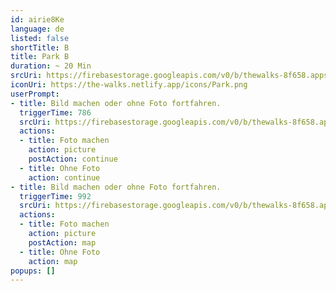 ```yaml
---
id: airie8Ke
language: de
listed: false
shortTitle: B
title: Park B
duration: ~ 20 Min
srcUri: https://firebasestorage.googleapis.com/v0/b/thewalks-8f658.appspot.com/o/mp3%2Fv0%2Fde_ahvo7Cee%2Fde_airie8Ke.mp3?alt=media&token=0b37828b-100c-41a2-b481-32ccc47b664d
iconUri: https://the-walks.netlify.app/icons/Park.png
userPrompt:
- title: Bild machen oder ohne Foto fortfahren.
  triggerTime: 786
  srcUri: https://firebasestorage.googleapis.com/v0/b/thewalks-8f658.appspot.com/o/mp3%2Fv0%2Fde_ahvo7Cee%2Fde_ahvo7Cee_loop_1.mp3?alt=media&token=7a551962-46cb-43f4-a172-70036f06cce9
  actions:
  - title: Foto machen
    action: picture
    postAction: continue
  - title: Ohne Foto
    action: continue
- title: Bild machen oder ohne Foto fortfahren.
  triggerTime: 992
  srcUri: https://firebasestorage.googleapis.com/v0/b/thewalks-8f658.appspot.com/o/mp3%2Fv0%2Fde_ahvo7Cee%2Fde_ahvo7Cee_loop_2.mp3?alt=media&token=8804115a-8015-44dd-b74d-86529859400a
  actions:
  - title: Foto machen
    action: picture
    postAction: map
  - title: Ohne Foto
    action: map
popups: []
---
```



